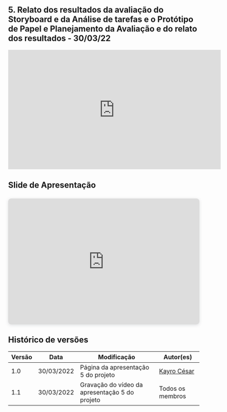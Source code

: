 ## 5. Relato dos resultados da avaliação do Storyboard e da Análise de tarefas e o Protótipo de Papel e Planejamento da Avaliação e do relato dos resultados - 30/03/22

<div align="center">
  <iframe width="560" height="315" src="https://www.youtube.com/embed/-6n_S4AE5SU" title="YouTube video player" frameborder="0" allow="accelerometer; autoplay; clipboard-write; encrypted-media; gyroscope; picture-in-picture" allowfullscreen></iframe>
</div>


## Slide de Apresentação

<div style="position: relative; width: 100%; height: 0; padding-top: 56.2500%;
 padding-bottom: 48px; box-shadow: 0 2px 8px 0 rgba(63,69,81,0.16); margin-top: 1.6em; margin-bottom: 0.9em; overflow: hidden;
 border-radius: 8px; will-change: transform;">
  <iframe loading="lazy" style="position: absolute; width: 100%; height: 100%; top: 0; left: 0; border: none; padding: 0;margin: 0;"
    src="https:&#x2F;&#x2F;www.canva.com&#x2F;design&#x2F;DAE8f-gVHXA&#x2F;view?embed" allowfullscreen="allowfullscreen" allow="fullscreen">
  </iframe>
</div>
<a href="https:&#x2F;&#x2F;www.canva.com&#x2F;design&#x2F;DAE8f-gVHXA&#x2F;view?utm_content=DAE8f-gVHXA&amp;utm_campaign=designshare&amp;utm_medium=embeds&amp;utm_source=link" target="_blank" rel="noopener"></a> 


## Histórico de versões
| Versão | Data | Modificação | Autor(es) |
|--|--|--|--|
| 1.0 | 30/03/2022 | Página da apresentação 5 do projeto |[Kayro César](https://github.com/kayrocesar) |
| 1.1 | 30/03/2022 | Gravação do vídeo da apresentação 5 do projeto | Todos os membros
